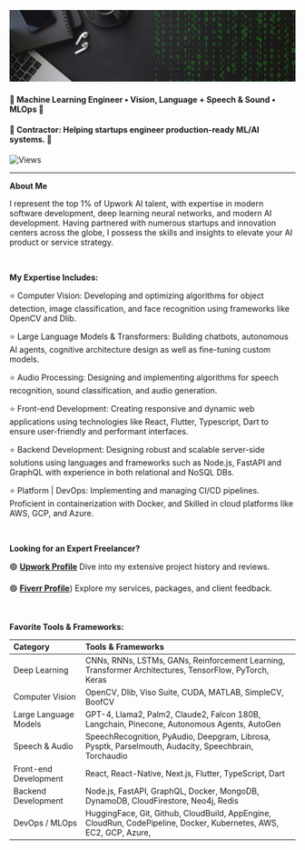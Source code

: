 ![Banner Image](./banner.png "Banner Image")

#### **🤖 Machine Learning Engineer • Vision, Language + Speech & Sound • MLOps 🤖**
#### **📝 Contractor: Helping startups engineer production-ready ML/AI systems. 📝**
![Views](https://komarev.com/ghpvc/?username=IusztinPaul)

---

**About Me**

I represent the top 1% of Upwork AI talent, with expertise in modern software development, deep learning neural networks, and modern AI development. 
Having partnered with numerous startups and innovation centers across the globe, I possess the skills and insights to elevate your AI product or service strategy.

<br />

**My Expertise Includes:**


⭐ Computer Vision: Developing and optimizing algorithms for object detection, image classification, and face recognition using frameworks like OpenCV and Dlib.
  
⭐ Large Language Models & Transformers: Building chatbots, autonomous AI agents, cognitive architecture design as well as fine-tuning custom models.
  
⭐ Audio Processing: Designing and implementing algorithms for speech recognition, sound classification, and audio generation.
  
⭐ Front-end Development: Creating responsive and dynamic web applications using technologies like React, Flutter, Typescript, Dart to ensure user-friendly and performant interfaces.
  
⭐ Backend Development: Designing robust and scalable server-side solutions using languages and frameworks such as Node.js, FastAPI and GraphQL with experience in both relational and NoSQL DBs.
  
⭐ Platform | DevOps: Implementing and managing CI/CD pipelines. Proficient in containerization with Docker, and Skilled in cloud platforms like AWS, GCP, and Azure.

<br />


**Looking for an Expert Freelancer?**


🟢 [**Upwork Profile**](https://www.upwork.com/fl/yourusername](https://www.upwork.com/freelancers/randomguy)) Dive into my extensive project history and reviews.

🟢 [**Fiverr Profile**](https://www.fiverr.com/jonathan2ai)) Explore my services, packages, and client feedback.

<br />

**Favorite Tools & Frameworks:**


| Category                 | Tools & Frameworks |
|:-------------------------|:-------------------|
| Deep Learning            | CNNs, RNNs, LSTMs, GANs, Reinforcement Learning, Transformer Architectures, TensorFlow, PyTorch, Keras |
| Computer Vision          | OpenCV, Dlib, Viso Suite, CUDA, MATLAB, SimpleCV, BoofCV |
| Large Language Models    | GPT-4, Llama2, Palm2, Claude2, Falcon 180B, Langchain, Pinecone, Autonomous Agents, AutoGen|
| Speech & Audio           | SpeechRecognition, PyAudio, Deepgram, Librosa, Pysptk, Parselmouth, Audacity, Speechbrain, Torchaudio |
| Front-end Development    | React, React-Native, Next.js, Flutter, TypeScript, Dart |
| Backend Development      | Node.js, FastAPI, GraphQL, Docker, MongoDB, DynamoDB, CloudFirestore, Neo4j, Redis |
| DevOps / MLOps           | HuggingFace, Git, Github, CloudBuild, AppEngine, CloudRun, CodePipeline, Docker, Kubernetes, AWS, EC2, GCP, Azure,|












